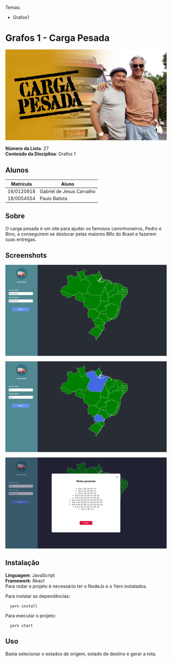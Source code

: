Temas:
 - Grafos1

# Grafos 1 - Carga Pesada

![Logo](./doc/cargapesada.jpg)

**Número da Lista**: 27<br>
**Conteúdo da Disciplina**: Grafos 1<br>

## Alunos
|Matrícula | Aluno |
| -- | -- |
| 16/0120918  |  Gabriel de Jesus Carvalho |
| 18/0054554  |  Paulo Batista |

## Sobre 
O carga pesada é um site para ajudar os famosos caminhoneiros, Pedro e Bino, a conseguirem se deslocar pelas maiores BRs do Brasil e fazerem suas entregas. 

## Screenshots
![Image inicial](./doc/img1.png)

![Image dos estados selecionados](./doc/img2.png)


![Image do resultado](./doc/img3.png)

## Instalação 
**Linguagem**: JavaScript<br>
**Framework**: React<br>
Para rodar o projeto é necessário ter o NodeJs e o Yarn instalados.

Para instalar as dependências: 

```
  yarn install
```
Para executar o projeto: 

```
  yarn start
```

## Uso 
Basta selecionar o estados de origem, estado de destino e gerar a rota.




